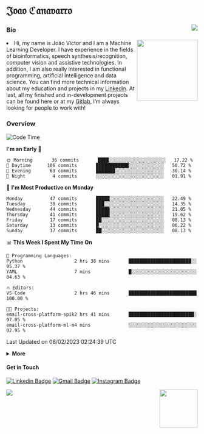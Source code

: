 <h1 align="start">𝔍𝔬𝔞𝔬 ℭ𝔞𝔫𝔞𝔳𝔞𝔯𝔯𝔬</h1>
<img src="https://komarev.com/ghpvc/?username=jvcanavarro" align="right">


### Bio 
<img src="./aot.gif" align="right" height="160">
<li>
Hi, my name is João Victor and I am a Machine Learning Developer. I have experience in the fields of bioinformatics, speech synthesis/recognition, computer vision and assistive technologies. In addition, I am also really interested in functional programming, artificial intelligence and data science. You can find more technical information about my education and projects in my <a href="https://www.linkedin.com/in/jvcanavarro/">Linkedin</a>. At last, all my finished and in-development projects can be found here or at my <a href="https://gitlab.com/jvcanavarro">Gitlab</a>, I’m always looking for people to work with!
</li>

### Overview


<!--START_SECTION:waka-->
![Code Time](http://img.shields.io/badge/Code%20Time-745%20hrs%2029%20mins-blue)

**I'm an Early 🐤** 

```text
🌞 Morning       36 commits       ████░░░░░░░░░░░░░░░░░░░░░   17.22 % 
🌆 Daytime      106 commits       ████████████░░░░░░░░░░░░░   50.72 % 
🌃 Evening       63 commits       ███████░░░░░░░░░░░░░░░░░░   30.14 % 
🌙 Night          4 commits       ░░░░░░░░░░░░░░░░░░░░░░░░░   01.91 % 

```
📅 **I'm Most Productive on Monday** 

```text
Monday          47 commits       █████░░░░░░░░░░░░░░░░░░░░   22.49 % 
Tuesday         30 commits       ███░░░░░░░░░░░░░░░░░░░░░░   14.35 % 
Wednesday       44 commits       █████░░░░░░░░░░░░░░░░░░░░   21.05 % 
Thursday        41 commits       █████░░░░░░░░░░░░░░░░░░░░   19.62 % 
Friday          17 commits       ██░░░░░░░░░░░░░░░░░░░░░░░   08.13 % 
Saturday        13 commits       █░░░░░░░░░░░░░░░░░░░░░░░░   06.22 % 
Sunday          17 commits       ██░░░░░░░░░░░░░░░░░░░░░░░   08.13 % 

```


📊 **This Week I Spent My Time On** 

```text
💬 Programming Languages: 
Python                   2 hrs 38 mins       ███████████████████████░░   95.37 % 
YAML                     7 mins              █░░░░░░░░░░░░░░░░░░░░░░░░   04.63 % 

🔥 Editors: 
VS Code                  2 hrs 46 mins       █████████████████████████   100.00 % 

🐱‍💻 Projects: 
email-cross-platform-spik2 hrs 41 mins       ████████████████████████░   97.05 % 
email-cross-platform-ml-m4 mins              ░░░░░░░░░░░░░░░░░░░░░░░░░   02.95 % 

```


 Last Updated on 08/02/2023 02:24:39 UTC
<!--END_SECTION:waka-->

<details>
  <summary><b>More</b></summary>
<p align="center">
<img align="center" src="https://github-readme-stats.vercel.app/api?username=jvcanavarro&show_icons=true&line_height=21&theme=default&hide_border=true" alt="Cana's Github Stats" />
<img align="center" src="https://github-readme-stats.vercel.app/api/top-langs/?username=jvcanavarro&theme=default&line_height=27&layout=compact&hide_border=true&hide=PostScript,PHP,HTML,Jupyter%20Notebook,Lua&langs_count=10" />
</p>
</details>

#### Get in Touch
[![Linkedin Badge](https://img.shields.io/badge/-LinkedIn-0e76a8?style=flat&logo=Linkedin&logoColor=white&link=https://www.linkedin.com/in/jvcanavarro/)](https://www.linkedin.com/in/jvcanavarro)
[![Gmail Badge](https://img.shields.io/badge/-Gmail-d14836?style=flat&logo=Gmail&logoColor=white&link=mailto:jvcanavarro@gmail.com)](mailto:jvcanavarro@gmail.com)
[![Instagram Badge](https://img.shields.io/badge/-Instagram-ff69b4?style=flat&logo=Instagram&logoColor=white&link=https://instagram.com/jlim_slam/)](https://instagram.com/jvcanavarro)

<!--[![Spotify Badge](https://img.shields.io/badge/-Spotify-success?style=flat&logo=Spotify&logoColor=white&link=https://open.spotify.com/user/jvcanavarro)](https://open.spotify.com/user/jvcanavarro)
[![Telegram Badge](https://img.shields.io/badge/-Telegram-0088cc?style=flat&logo=Telegram&logoColor=white)](https://t.me/jvcanavarro)
[![Steam Badge](https://img.shields.io/badge/-Steam-lightgrey?style=flat&logo=Steam&logoColor=white&link=https://steamcommunity.com/id/octjinn/)](https://steamcommunity.com/id/octjinn/)-->


<p>
  <a href="https://count.getloli.com/"><img src="https://count.getloli.com/get/@index?theme=rule34"></a>
  <img src="https://data.whicdn.com/images/188174384/original.gif" align="right" height = "100">
</p>

